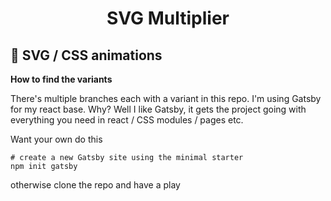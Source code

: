 <h1 align="center">
  SVG Multiplier
</h1>

## 🚀 SVG / CSS animations

**How to find the variants**

There's multiple branches each with a variant in this repo. I'm using Gatsby for my react base. Why? Well I like Gatsby, it gets the project going with everything you need in react / CSS modules / pages etc.

Want your own do this

```shell
# create a new Gatsby site using the minimal starter
npm init gatsby
```

otherwise clone the repo and have a play
